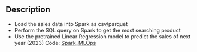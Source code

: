 ## Description
- Load the sales data into Spark as csv/parquet
- Perform the SQL query on Spark to get the most searching product
- Use the pretrained Linear Regression model to predict the sales of next year (2023)
Code: [Spark_MLOps](https://github.com/xzZero/DataEng_IBM/blob/main/13%20-%20Data%20Engineering%20Capstone%20Project/6%20-%20Big%20Data%20Analytics%20with%20Spark/Spark_MLOps.ipynb)
